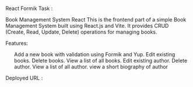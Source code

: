 React Formik Task :

Book Management System React
This is the frontend part of a simple Book Management System built using React.js and Vite. It provides CRUD (Create, Read, Update, Delete) operations for managing books.

Features:
<ol>

Add a new book with validation using Formik and Yup.
Edit existing books.
Delete books.
View a list of all books.
Edit existing author.
Delete author.
View a list of all author.
view a short biography of author</ol>

Deployed URL : 
